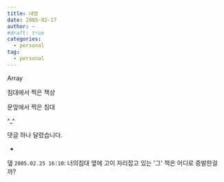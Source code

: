 ```yaml
---
title: 내방
date: 2005-02-17
author: ~
#draft: true
categories:
  - personal
tag:
  - personal
---
```




Array

침대에서 찍은 책상

문앞에서 찍은 침대

^_^


 댓글 하나 달렸습니다.

- 
 &#45850; `2005.02.25 16:10`: 
너의침대 옆에 고이 자리잡고 있는 '그' 책은 어디로 증발한걸까?




